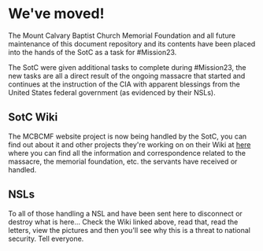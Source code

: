 # We've moved!

The Mount Calvary Baptist Church Memorial Foundation and all future maintenance of this document repository and its contents have been placed into the hands of the SotC as a task for #Mission23.

The SotC were given additional tasks to complete during #Mission23, the new tasks are all a direct result of the ongoing massacre that started and continues at the instruction of the CIA with apparent blessings from the United States federal government (as evidenced by their NSLs).

## SotC Wiki

The MCBCMF website project is now being handled by the SotC, you can find out about it and other projects they're working on on their Wiki at [here](https://SotC.wiki) where you can find all the information and correspondence related to the massacre, the memorial foundation, etc. the servants have received or handled.

## NSLs

To all of those handling a NSL and have been sent here to disconnect or destroy what is here...  Check the Wiki linked above, read that, read the letters, view the pictures and then you'll see why this is a threat to national security.  Tell everyone.
